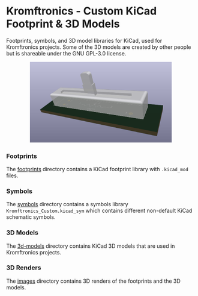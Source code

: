 # Kromftronics - Custom KiCad Footprint & 3D Models

Footprints, symbols, and 3D model libraries for KiCad, used for Kromftronics projects.
Some of the 3D models are created by other people but is shareable under the GNU GPL-3.0 license.

<p align="center">
  <img src="./images/Potentiometer_Alpha_slide_pot_30mm/footprint-with-3dmodel.png" width=75%>
</p>

### Footprints
The [footprints](./footprints) directory contains a KiCad footprint library with `.kicad_mod` files.

### Symbols
The [symbols](./symbols) directory contains a symbols library `Kromftronics_Custom.kicad_sym` which contains different non-default KiCad schematic symbols.

### 3D Models
The [3d-models](./3d-models) directory contains KiCad 3D models that are used in Kromftronics projects.

### 3D Renders
The [images](./images) directory contains 3D renders of the footprints and the 3D models.
